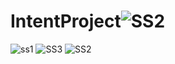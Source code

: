 # IntentProject![SS2](https://github.com/ThoriqOIk/IntentProject/assets/95134513/082969ce-d450-4c65-b04d-d281ad853d83)
![ss1](https://github.com/ThoriqOIk/IntentProject/assets/95134513/368371c1-b64c-4038-abd7-a38e51f24e24)
![SS3](https://github.com/ThoriqOIk/IntentProject/assets/95134513/06a6a8b4-50f5-4759-810a-d461754dc024)
![SS2](https://github.com/ThoriqOIk/IntentProject/assets/95134513/aff6f1c5-16bb-4433-9100-5fd4279d7ae2)
